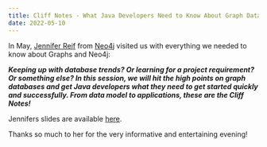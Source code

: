 ```yaml
---
title: Cliff Notes - What Java Developers Need to Know About Graph Databases
date: 2022-05-10
---
```


In May, [Jennifer Reif](https://jmhreif.com/) from [Neo4j](https://neo4j.com/) visited us with everything we needed to know about Graphs and Neo4j:

***Keeping up with database trends? Or learning for a project requirement? Or something else? In this session, we will hit the high points on graph databases and get Java developers what they need to get started quickly and successfully. From data model to applications, these are the Cliff Notes!***

Jennifers slides are available [here](https://speakerdeck.com/jmhreif/cliff-notes-what-java-developers-need-to-know-about-graph-databases).

Thanks so much to her for the very informative and entertaining evening!
